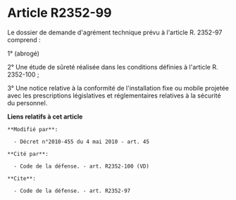 # Article R2352-99

Le dossier de demande d'agrément technique prévu à l'article R. 2352-97 comprend : 

1° (abrogé) 

2° Une étude de sûreté réalisée dans les conditions définies à l'article R. 2352-100 ;

3° Une notice relative à la conformité de l'installation fixe ou mobile projetée avec les prescriptions législatives et
réglementaires relatives à la sécurité du personnel.

**Liens relatifs à cet article**

	**Modifié par**:

	  - Décret n°2010-455 du 4 mai 2010 - art. 45

	**Cité par**:

	  - Code de la défense. - art. R2352-100 (VD)

	**Cite**:

	  - Code de la défense. - art. R2352-97
